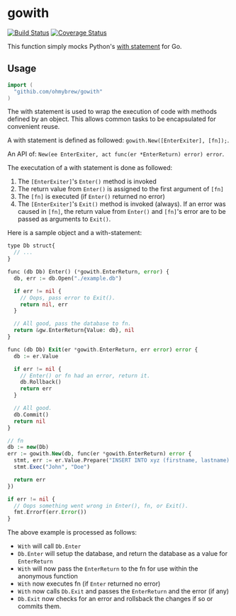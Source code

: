 # gowith

[![Build Status](https://secure.travis-ci.org/ohmybrew/gowith.png?branch=master)](http://travis-ci.org/ohmybrew/gowith)
[![Coverage Status](https://coveralls.io/repos/github/ohmybrew/gowith/badge.svg?branch=master)](https://coveralls.io/github/ohmybrew/gowith?branch=master)

This function simply mocks Python's [with statement](http://docs.python.org/release/2.5.3/ref/with.html) for Go.

## Usage

```go
import (
  "githib.com/ohmybrew/gowith"
)
```

The with statement is used to wrap the execution of code with methods defined by an object. This allows common tasks to be encapsulated for convenient reuse.

A with statement is defined as followed: `gowith.New([EnterExiter], [fn]);`.

An API of: `New(ee EnterExiter, act func(er *EnterReturn) error) error`.

The executation of a with statement is done as followed:

1. The `[EnterExiter]`'s `Enter()` method is invoked
2. The return value from `Enter()` is assigned to the first argument of `[fn]`
3. The `[fn]` is executed (if `Enter()` returned no error)
4. The `[EnterExiter]`'s `Exit()` method is invoked (always). If an error was caused in `[fn]`, the return value from `Enter()` and `[fn]`'s error are to be passed as arguments to `Exit()`.

Here is a sample object and a with-statement:

```php
type Db struct{
  // ...
}

func (db Db) Enter() (*gowith.EnterReturn, error) {
  db, err := db.Open("./example.db")

  if err != nil {
    // Oops, pass error to Exit().
    return nil, err
  }

  // All good, pass the database to fn.
  return &gw.EnterReturn{Value: db}, nil
}

func (db Db) Exit(er *gowith.EnterReturn, err error) error {
  db := er.Value

  if err != nil {
    // Enter() or fn had an error, return it.
    db.Rollback()
    return err
  }

  // All good.
  db.Commit()
  return nil
}

// fn
db := new(Db)
err := gowith.New(db, func(er *gowith.EnterReturn) error {
  stmt, err := er.Value.Prepare("INSERT INTO xyz (firstname, lastname) VALUES (?, ?)")
  stmt.Exec("John", "Doe")

  return err
})

if err != nil {
  // Oops something went wrong in Enter(), fn, or Exit().
  fmt.Errorf(err.Error())
}
```

The above example is processed as follows:

+ `With` will call `Db.Enter`
+ `Db.Enter` will setup the database, and return the database as a value for `EnterReturn`
+ `With` will now pass the `EnterReturn` to the fn for use within the anonymous function
+ `With` now executes fn (if `Enter` returned no error)
+ `With` now calls `Db.Exit` and passes the `EnterReturn` and the error (if any)
+ `Db.Exit` now checks for an error and rollsback the changes if so or commits them.